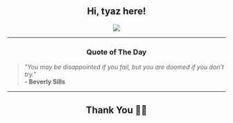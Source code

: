 <h2 align="center"> Hi, tyaz here!</h2>

<p align="center">
<a href="https://github.com/tyazx" alt="github streak"><img src="https://dvst-streak.herokuapp.com/?user=tyazx&theme=tokyonight&fire=DD472C"></a>
</p>

<hr>
<h3 align="center">Quote of The Day</h3>
<p align="center">
<blockquote>
<i>"You may be disappointed if you fail, but you are doomed if you don't try."</i>
<br>
<b>- Beverly Sills</b>
</blockquote>
</p>


<hr>
<h2 align="center">Thank You 🙏🏼</h2>
